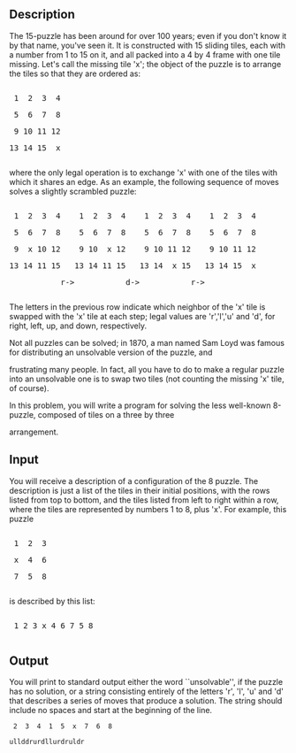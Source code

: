 <h2>Description</h2><p>The 15-puzzle has been around for over 100 years; even if you don't know it by that name, you've seen it.  It is constructed with 15 sliding tiles, each with a number from 1 to 15 on it, and all packed into a 4 by 4 frame with one tile missing.  Let's call the missing tile 'x'; the object of the puzzle is to arrange the tiles so that they are ordered as:</p><p><pre><p> 1  2  3  4
</p><p> 5  6  7  8
</p><p> 9 10 11 12
</p><p>13 14 15  x </p></pre></p><p>where the only legal operation is to exchange 'x' with one of the tiles with which it shares an edge.  As an example, the following sequence of moves solves a slightly scrambled puzzle:</p><p><pre><p> 1  2  3  4    1  2  3  4    1  2  3  4    1  2  3  4
</p><p> 5  6  7  8    5  6  7  8    5  6  7  8    5  6  7  8
</p><p> 9  x 10 12    9 10  x 12    9 10 11 12    9 10 11 12
</p><p>13 14 11 15   13 14 11 15   13 14  x 15   13 14 15  x
</p><p>           r-&gt;           d-&gt;           r-&gt; </p></pre></p><p>The letters in the previous row indicate which neighbor of the 'x' tile is swapped with the 'x' tile at each step; legal values are 'r','l','u' and 'd', for right, left, up, and down, respectively.</p><p>Not all puzzles can be solved; in 1870, a man named Sam Loyd was famous for distributing an unsolvable version of the puzzle, and</p><p>frustrating many people.  In fact, all you have to do to make a regular puzzle into an unsolvable one is to swap two tiles (not counting the missing 'x' tile, of course).</p><p>In this problem, you will write a program for solving the less well-known 8-puzzle, composed of tiles on a three by three</p><p>arrangement.</p><h2>Input</h2><p>You will receive  a description of a configuration of the 8 puzzle.  The description is just a list of the tiles in their initial positions, with the rows listed from top to bottom, and the tiles listed from left to right within a row, where the tiles are represented by numbers 1 to 8, plus 'x'.  For example, this puzzle</p><p><pre><p> 1  2  3
</p><p> x  4  6
</p><p> 7  5  8 </p></pre></p><p>is described by this list:</p><p><pre><p> 1 2 3 x 4 6 7 5 8 </p></pre></p><h2>Output</h2><p>You will print to standard output either the word ``unsolvable'', if the puzzle has no solution, or a string consisting entirely of the letters 'r', 'l', 'u' and 'd' that describes a series of moves that produce a solution.  The string should include no spaces and start at the beginning of the line.</p>

<pre><code class="language-input1"> 2  3  4  1  5  x  7  6  8 </code></pre>

<pre><code class="language-output1">ullddrurdllurdruldr</code></pre>

